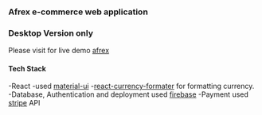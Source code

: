 ### Afrex  e-commerce web application

### Desktop Version only

Please visit for live demo [afrex](https://afrex-6f4a8.web.app)

#### Tech Stack

 -React 
 -used [material-ui](https://material-ui.com/)
 -[react-currency-formater](https://github.com/mohitgupta8888/react-currency-format#readme) for formatting currency.
 -Database, Authentication and deployment used [firebase](https://firebase.google.com/) 
 -Payment used [stripe](https://stripe.com/docs/api) API 

 